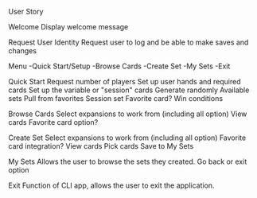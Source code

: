 User Story

Welcome
  Display welcome message

Request User Identity
  Request user to log and be able to make saves and changes 

Menu 
  -Quick Start/Setup
  -Browse Cards
  -Create Set
  -My Sets
  -Exit

Quick Start
  Request number of players
  Set up user hands and required cards 
  Set up the variable or "session" cards
    Generate randomly
      Available sets
    Pull from favorites 
      Session set
      Favorite card?
  Win conditions

Browse Cards
  Select expansions to work from (including all option)
  View cards
  Favorite card option?

Create Set
  Select expansions to work from (including all option)
    Favorite card integration? 
  View cards
  Pick cards
  Save to My Sets

My Sets
  Allows the user to browse the sets they created. 
  Go back or exit option 

Exit
  Function of CLI app, allows the user to exit the application. 